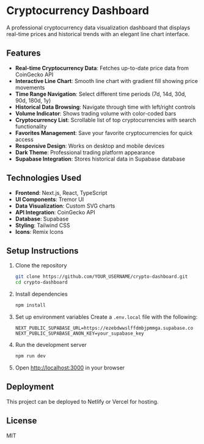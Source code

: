 # Cryptocurrency Dashboard

A professional cryptocurrency data visualization dashboard that displays real-time prices and historical trends with an elegant line chart interface.

## Features

- **Real-time Cryptocurrency Data**: Fetches up-to-date price data from CoinGecko API
- **Interactive Line Chart**: Smooth line chart with gradient fill showing price movements
- **Time Range Navigation**: Select different time periods (7d, 14d, 30d, 90d, 180d, 1y)
- **Historical Data Browsing**: Navigate through time with left/right controls
- **Volume Indicator**: Shows trading volume with color-coded bars
- **Cryptocurrency List**: Scrollable list of top cryptocurrencies with search functionality
- **Favorites Management**: Save your favorite cryptocurrencies for quick access
- **Responsive Design**: Works on desktop and mobile devices
- **Dark Theme**: Professional trading platform appearance
- **Supabase Integration**: Stores historical data in Supabase database

## Technologies Used

- **Frontend**: Next.js, React, TypeScript
- **UI Components**: Tremor UI
- **Data Visualization**: Custom SVG charts
- **API Integration**: CoinGecko API
- **Database**: Supabase
- **Styling**: Tailwind CSS
- **Icons**: Remix Icons

## Setup Instructions

1. Clone the repository
   ```bash
   git clone https://github.com/YOUR_USERNAME/crypto-dashboard.git
   cd crypto-dashboard
   ```

2. Install dependencies
   ```bash
   npm install
   ```

3. Set up environment variables
   Create a `.env.local` file with the following:
   ```
   NEXT_PUBLIC_SUPABASE_URL=https://ezebdwwslffdmbjpmmga.supabase.co
   NEXT_PUBLIC_SUPABASE_ANON_KEY=your_supabase_key
   ```

4. Run the development server
   ```bash
   npm run dev
   ```

5. Open [http://localhost:3000](http://localhost:3000) in your browser

## Deployment

This project can be deployed to Netlify or Vercel for hosting.

## License

MIT
